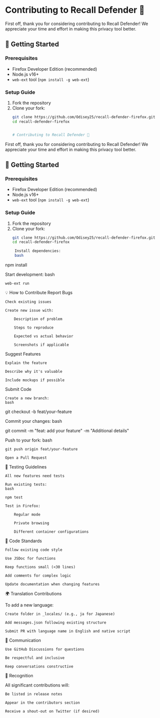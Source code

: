# Contributing to Recall Defender 🔧

First off, thank you for considering contributing to Recall Defender! We appreciate your time and effort in making this privacy tool better.

## 🚀 Getting Started

### Prerequisites
- Firefox Developer Edition (recommended)
- Node.js v16+
- `web-ext` tool (`npm install -g web-ext`)

### Setup Guide
1. Fork the repository
2. Clone your fork:
   ```bash
   git clone https://github.com/Odisey25/recall-defender-firefox.git
   cd recall-defender-firefox


   # Contributing to Recall Defender 🔧

First off, thank you for considering contributing to Recall Defender! We appreciate your time and effort in making this privacy tool better.

## 🚀 Getting Started

### Prerequisites
- Firefox Developer Edition (recommended)
- Node.js v16+
- `web-ext` tool (`npm install -g web-ext`)

### Setup Guide
1. Fork the repository
2. Clone your fork:
   ```bash
   git clone https://github.com/Odisey25/recall-defender-firefox.git
   cd recall-defender-firefox

    Install dependencies:
    bash

npm install

Start development:
bash

    web-ext run

💡 How to Contribute
Report Bugs

    Check existing issues

    Create new issue with:

        Description of problem

        Steps to reproduce

        Expected vs actual behavior

        Screenshots if applicable

Suggest Features

    Explain the feature

    Describe why it's valuable

    Include mockups if possible

Submit Code

    Create a new branch:
    bash

git checkout -b feat/your-feature

Commit your changes:
bash

git commit -m "feat: add your feature" -m "Additional details"

Push to your fork:
bash

    git push origin feat/your-feature

    Open a Pull Request

🧪 Testing Guidelines

    All new features need tests

    Run existing tests:
    bash

    npm test

    Test in Firefox:

        Regular mode

        Private browsing

        Different container configurations

📝 Code Standards

    Follow existing code style

    Use JSDoc for functions

    Keep functions small (<30 lines)

    Add comments for complex logic

    Update documentation when changing features

🌍 Translation Contributions

To add a new language:

    Create folder in _locales/ (e.g., ja for Japanese)

    Add messages.json following existing structure

    Submit PR with language name in English and native script

💬 Communication

    Use GitHub Discussions for questions

    Be respectful and inclusive

    Keep conversations constructive

🎁 Recognition

All significant contributions will:

    Be listed in release notes

    Appear in the contributors section

    Receive a shout-out on Twitter (if desired)

